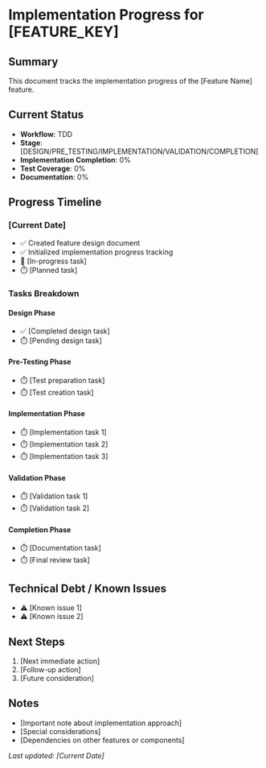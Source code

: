 # Implementation Progress for [FEATURE_KEY]

## Summary
This document tracks the implementation progress of the [Feature Name] feature.

## Current Status
- **Workflow**: TDD
- **Stage**: [DESIGN/PRE_TESTING/IMPLEMENTATION/VALIDATION/COMPLETION]
- **Implementation Completion**: 0%
- **Test Coverage**: 0%
- **Documentation**: 0%

## Progress Timeline

### [Current Date]
- ✅ Created feature design document
- ✅ Initialized implementation progress tracking
- 🔄 [In-progress task]
- ⏱️ [Planned task]

### Tasks Breakdown

#### Design Phase
- ✅ [Completed design task]
- ⏱️ [Pending design task]

#### Pre-Testing Phase
- ⏱️ [Test preparation task]
- ⏱️ [Test creation task]

#### Implementation Phase
- ⏱️ [Implementation task 1]
- ⏱️ [Implementation task 2]
- ⏱️ [Implementation task 3]

#### Validation Phase
- ⏱️ [Validation task 1]
- ⏱️ [Validation task 2]

#### Completion Phase
- ⏱️ [Documentation task]
- ⏱️ [Final review task]

## Technical Debt / Known Issues
- ⚠️ [Known issue 1]
- ⚠️ [Known issue 2]

## Next Steps
1. [Next immediate action]
2. [Follow-up action]
3. [Future consideration]

## Notes
- [Important note about implementation approach]
- [Special considerations]
- [Dependencies on other features or components]

*Last updated: [Current Date]* 